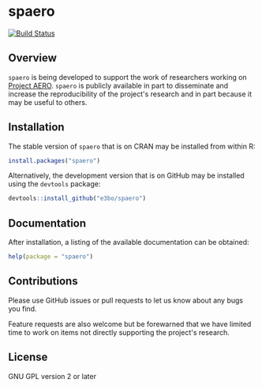 
# spaero

[![Build Status](https://travis-ci.org/e3bo/spaero.svg?branch=master)](https://travis-ci.org/e3bo/spaero)

## Overview

`spaero` is being developed to support the work of researchers working
on [Project AERO](https://daphnia.ecology.uga.edu/midas/). `spaero` is
publicly available in part to disseminate and increase the
reproducibility of the project's research and in part because it may
be useful to others.

## Installation

The stable version of `spaero` that is on CRAN may be installed from
within R:

```r
install.packages("spaero")
```

Alternatively, the development version that is on GitHub may be
installed using the `devtools` package:

```r
devtools::install_github("e3bo/spaero")
```

## Documentation

After installation, a listing of the available documentation can be obtained:

```r
help(package = "spaero")
```

## Contributions

Please use GitHub issues or pull requests to let us know about any
bugs you find.

Feature requests are also welcome but be forewarned that we have
limited time to work on items not directly supporting the project's
research.

## License

GNU GPL version 2 or later
